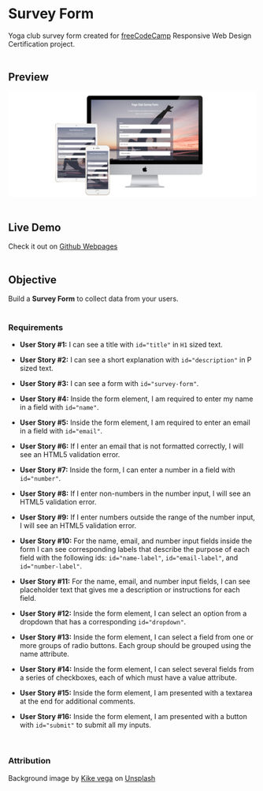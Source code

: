 # Survey Form

Yoga club survey form created for [freeCodeCamp](https://www.freecodecamp.org/) Responsive Web Design Certification project.<br>
<br>

## Preview 
![the project preview](./images/preview.png)</br>
<br>

## Live Demo 

Check it out on [Github Webpages](https://redwanhaitami.github.io/fcc-survey-form/)<br>
<br>

## Objective

Build a **Survey Form** to collect data from your users.<br>
<br>

### Requirements

- **User Story #1:** I can see a title with `id="title"` in `H1` sized text.

- **User Story #2:** I can see a short explanation with `id="description"` in P sized text.

- **User Story #3:** I can see a form with `id="survey-form"`.

- **User Story #4:** Inside the form element, I am required to enter my name in a field with `id="name"`.

- **User Story #5:** Inside the form element, I am required to enter an email in a field with `id="email"`.

- **User Story #6:** If I enter an email that is not formatted correctly, I will see an HTML5 validation error.

- **User Story #7:** Inside the form, I can enter a number in a field with `id="number"`.

- **User Story #8:** If I enter non-numbers in the number input, I will see an HTML5 validation error.

- **User Story #9:** If I enter numbers outside the range of the number input, I will see an HTML5 validation error.

- **User Story #10:** For the name, email, and number input fields inside the form I can see corresponding labels that describe the purpose of each field with the following ids: `id="name-label"`,
                     `id="email-label"`, and `id="number-label"`.

- **User Story #11:** For the name, email, and number input fields, I can see placeholder text that gives me a description or instructions for each field.

- **User Story #12:** Inside the form element, I can select an option from a dropdown that has a corresponding `id="dropdown"`.

- **User Story #13:** Inside the form element, I can select a field from one or more groups of radio buttons. Each group should be grouped using the name attribute.

- **User Story #14:** Inside the form element, I can select several fields from a series of checkboxes, each of which must have a value attribute.

- **User Story #15:** Inside the form element, I am presented with a textarea at the end for additional comments.

- **User Story #16:** Inside the form element, I am presented with a button with `id="submit"` to submit all my inputs.<br>
<br>


### Attribution 

Background image by [Kike vega](https://unsplash.com/@kikekiks) on [Unsplash](https://unsplash.com/)
